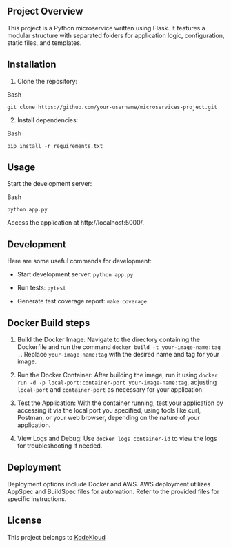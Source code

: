Project Overview
----------------

This project is a Python microservice written using Flask. It features a modular structure with separated folders for application logic, configuration, static files, and templates.

Installation
------------

1.  Clone the repository:

Bash

```
git clone https://github.com/your-username/microservices-project.git

```

2.  Install dependencies:

Bash

```
pip install -r requirements.txt

```

Usage
-----

Start the development server:

Bash

```
python app.py

```

Access the application at http://localhost:5000/.

Development
-----------

Here are some useful commands for development:

-   Start development server: `python app.py`

-   Run tests: `pytest`

-   Generate test coverage report: `make coverage`


Docker Build steps
-----------------
1.  Build the Docker Image: Navigate to the directory containing the Dockerfile and run the command `docker build -t your-image-name:tag .`. Replace `your-image-name:tag` with the desired name and tag for your image.

2.  Run the Docker Container: After building the image, run it using `docker run -d -p local-port:container-port your-image-name:tag`, adjusting `local-port` and `container-port` as necessary for your application.

3.  Test the Application: With the container running, test your application by accessing it via the local port you specified, using tools like curl, Postman, or your web browser, depending on the nature of your application.

4.  View Logs and Debug: Use `docker logs container-id` to view the logs for troubleshooting if needed.

Deployment
----------

Deployment options include Docker and AWS. AWS deployment utilizes AppSpec and BuildSpec files for automation. Refer to the provided files for specific instructions.

License
-------

This project belongs to [KodeKloud](https://www.kodekloud.com)

